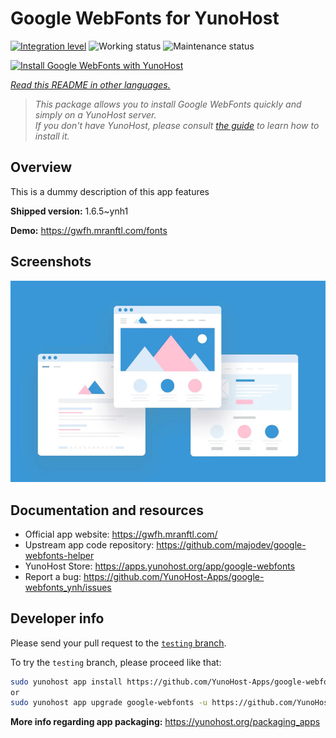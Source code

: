 <!--
N.B.: This README was automatically generated by <https://github.com/YunoHost/apps/tree/master/tools/readme_generator>
It shall NOT be edited by hand.
-->

# Google WebFonts for YunoHost

[![Integration level](https://apps.yunohost.org/badge/integration/google-webfonts)](https://ci-apps.yunohost.org/ci/apps/google-webfonts/)
![Working status](https://apps.yunohost.org/badge/state/google-webfonts)
![Maintenance status](https://apps.yunohost.org/badge/maintained/google-webfonts)

[![Install Google WebFonts with YunoHost](https://install-app.yunohost.org/install-with-yunohost.svg)](https://install-app.yunohost.org/?app=google-webfonts)

*[Read this README in other languages.](./ALL_README.md)*

> *This package allows you to install Google WebFonts quickly and simply on a YunoHost server.*  
> *If you don't have YunoHost, please consult [the guide](https://yunohost.org/install) to learn how to install it.*

## Overview

This is a dummy description of this app features


**Shipped version:** 1.6.5~ynh1

**Demo:** <https://gwfh.mranftl.com/fonts>

## Screenshots

![Screenshot of Google WebFonts](./doc/screenshots/example.jpg)

## Documentation and resources

- Official app website: <https://gwfh.mranftl.com/>
- Upstream app code repository: <https://github.com/majodev/google-webfonts-helper>
- YunoHost Store: <https://apps.yunohost.org/app/google-webfonts>
- Report a bug: <https://github.com/YunoHost-Apps/google-webfonts_ynh/issues>

## Developer info

Please send your pull request to the [`testing` branch](https://github.com/YunoHost-Apps/google-webfonts_ynh/tree/testing).

To try the `testing` branch, please proceed like that:

```bash
sudo yunohost app install https://github.com/YunoHost-Apps/google-webfonts_ynh/tree/testing --debug
or
sudo yunohost app upgrade google-webfonts -u https://github.com/YunoHost-Apps/google-webfonts_ynh/tree/testing --debug
```

**More info regarding app packaging:** <https://yunohost.org/packaging_apps>
